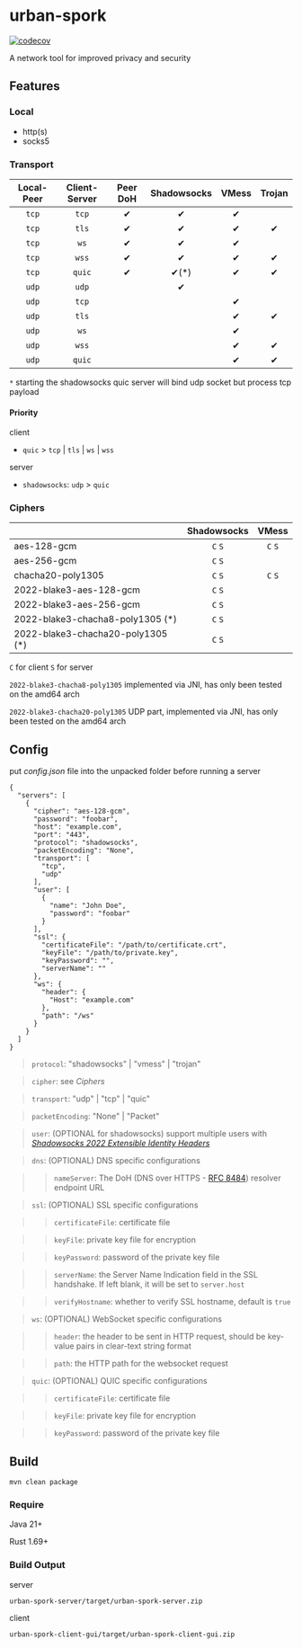 # urban-spork

[![codecov](https://codecov.io/gh/Zmax0/urban-spork/branch/master/graph/badge.svg?token=6QAZQ05HZV)](https://codecov.io/gh/Zmax0/urban-spork)

A network tool for improved privacy and security

## Features

### Local

- http(s)
- socks5

### Transport

| Local-Peer | Client-Server | Peer DoH | Shadowsocks | VMess | Trojan |
|:----------:|:-------------:|:--------:|:-----------:|:-----:|:------:|
|   `tcp`    |     `tcp`     |    ✔     |      ✔      |   ✔   |        |
|   `tcp`    |     `tls`     |    ✔     |      ✔      |   ✔   |   ✔    |
|   `tcp`    |     `ws`      |    ✔     |      ✔      |   ✔   |        |
|   `tcp`    |     `wss`     |    ✔     |      ✔      |   ✔   |   ✔    |
|   `tcp`    |    `quic`     |    ✔     |    ✔(*)     |   ✔   |   ✔    |
|   `udp`    |     `udp`     |          |      ✔      |       |        |
|   `udp`    |     `tcp`     |          |             |   ✔   |        |
|   `udp`    |     `tls`     |          |             |   ✔   |   ✔    |
|   `udp`    |     `ws`      |          |             |   ✔   |        |
|   `udp`    |     `wss`     |          |             |   ✔   |   ✔    |
|   `udp`    |    `quic`     |          |             |   ✔   |   ✔    |

`*` starting the shadowsocks quic server will bind udp socket but process tcp payload

#### Priority

client

- `quic` > `tcp` | `tls` | `ws` | `wss`

server

- `shadowsocks`: `udp` > `quic`

### Ciphers

|                                   | Shadowsocks |  VMess  |
|:----------------------------------|:-----------:|:-------:|
| aes-128-gcm                       |   `C` `S`   | `C` `S` |
| aes-256-gcm                       |   `C` `S`   |         |
| chacha20-poly1305                 |   `C` `S`   | `C` `S` |
| 2022-blake3-aes-128-gcm           |   `C` `S`   |         |
| 2022-blake3-aes-256-gcm           |   `C` `S`   |         |
| 2022-blake3-chacha8-poly1305 (*)  |   `C` `S`   |         |
| 2022-blake3-chacha20-poly1305 (*) |   `C` `S`   |         |

`C` for client `S` for server

`2022-blake3-chacha8-poly1305` implemented via JNI, has only been tested on the amd64 arch

`2022-blake3-chacha20-poly1305` UDP part, implemented via JNI, has only been tested on the amd64 arch

## Config

put *config.json* file into the unpacked folder before running a server

```json5
{
  "servers": [
    {
      "cipher": "aes-128-gcm",
      "password": "foobar",
      "host": "example.com",
      "port": "443",
      "protocol": "shadowsocks",
      "packetEncoding": "None",
      "transport": [
        "tcp",
        "udp"
      ],
      "user": [
        {
          "name": "John Doe",
          "password": "foobar"
        }
      ],
      "ssl": {
        "certificateFile": "/path/to/certificate.crt",
        "keyFile": "/path/to/private.key",
        "keyPassword": "",
        "serverName": ""
      },
      "ws": {
        "header": {
          "Host": "example.com"
        },
        "path": "/ws"
      }
    }
  ]
}
```

> `protocol`: "shadowsocks" | "vmess" | "trojan"

> `cipher`: see *Ciphers*

> `transport`: "udp" | "tcp" | "quic"

> `packetEncoding`: "None" | "Packet"

> `user`: (OPTIONAL for shadowsocks) support multiple users with [*Shadowsocks 2022 Extensible Identity
Headers*](https://github.com/Shadowsocks-NET/shadowsocks-specs/blob/main/2022-2-shadowsocks-2022-extensible-identity-headers.md)

> `dns`: (OPTIONAL) DNS specific configurations

> > `nameServer`: The DoH (DNS over HTTPS - [RFC 8484](https://datatracker.ietf.org/doc/html/rfc8484)) resolver endpoint URL

> `ssl`: (OPTIONAL) SSL specific configurations

> > `certificateFile`: certificate file

> > `keyFile`: private key file for encryption

> > `keyPassword`: password of the private key file

> > `serverName`: the Server Name Indication field in the SSL handshake. If left blank, it will be set to `server.host`

> > `verifyHostname`: whether to verify SSL hostname, default is `true`

> `ws`: (OPTIONAL) WebSocket specific configurations

> > `header`: the header to be sent in HTTP request, should be key-value pairs in clear-text string format

> > `path`: the HTTP path for the websocket request

> `quic`: (OPTIONAL) QUIC specific configurations

> > `certificateFile`: certificate file

> > `keyFile`: private key file for encryption

> > `keyPassword`: password of the private key file

## Build

    mvn clean package

### Require

Java 21+

Rust 1.69+

### Build Output

server

    urban-spork-server/target/urban-spork-server.zip

client

    urban-spork-client-gui/target/urban-spork-client-gui.zip
